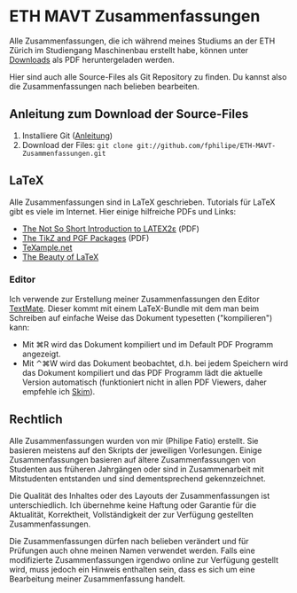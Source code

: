 # ETH MAVT Zusammenfassungen

Alle Zusammenfassungen, die ich während meines Studiums an der ETH Zürich im Studiengang Maschinenbau erstellt habe, können unter [Downloads](http://github.com/fphilipe/ETH-MAVT-Zusammenfassungen/downloads) als PDF heruntergeladen werden.

Hier sind auch alle Source-Files als Git Repository zu finden. Du kannst also die Zusammenfassungen nach belieben bearbeiten.

## Anleitung zum Download der Source-Files

1. Installiere Git ([Anleitung](http://help.github.com/git-installation-redirect))
2. Download der Files: `git clone git://github.com/fphilipe/ETH-MAVT-Zusammenfassungen.git`

## LaTeX

Alle Zusammenfassungen sind in LaTeX geschrieben. Tutorials für LaTeX gibt es viele im Internet. Hier einige hilfreiche PDFs und Links:

* [The Not So Short Introduction to LATEX2ε](http://www.ctan.org/tex-archive/info/lshort/english/lshort.pdf) (PDF)
* [The TikZ and PGF Packages](http://www.ctan.org/tex-archive/graphics/pgf/base/doc/generic/pgf/pgfmanual.pdf) (PDF)
* [TeXample.net](http://www.texample.net/)
* [The Beauty of LaTeX](http://nitens.org/taraborelli/latex)

### Editor

Ich verwende zur Erstellung meiner Zusammenfassungen den Editor [TextMate](http://macromates.com/). Dieser kommt mit einem LaTeX-Bundle mit dem man beim Schreiben auf einfache Weise das Dokument typesetten ("kompilieren") kann:

* Mit ⌘R wird das Dokument kompiliert und im Default PDF Programm angezeigt.
* Mit ⌃⌘W wird das Dokument beobachtet, d.h. bei jedem Speichern wird das Dokument kompiliert und das PDF Programm lädt die aktuelle Version automatisch (funktioniert nicht in allen PDF Viewers, daher empfehle ich [Skim](http://skim-app.sourceforge.net/)).

## Rechtlich

Alle Zusammenfassungen wurden von mir (Philipe Fatio) erstellt. Sie basieren meistens auf den Skripts der jeweiligen Vorlesungen. Einige Zusammenfassungen basieren auf ältere Zusammenfassungen von Studenten aus früheren Jahrgängen oder sind in Zusammenarbeit mit Mitstudenten entstanden und sind dementsprechend gekennzeichnet.

Die Qualität des Inhaltes oder des Layouts der Zusammenfassungen ist unterschiedlich. Ich übernehme keine Haftung oder Garantie für die Aktualität, Korrektheit, Vollständigkeit der zur Verfügung gestellten Zusammenfassungen.

Die Zusammenfassungen dürfen nach belieben verändert und für Prüfungen auch ohne meinen Namen verwendet werden. Falls eine modifizierte Zusammenfassungen irgendwo online zur Verfügung gestellt wird, muss jedoch ein Hinweis enthalten sein, dass es sich um eine Bearbeitung meiner Zusammenfassung handelt.